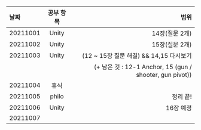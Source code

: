 |날짜|공부 항목| 범위|
|:---|:---:|---:|
|20211001| Unity| 14장(질문 2개)|
|20211002| Unity| 15장(질문 2개)|
|20211003| Unity| (12 ~ 15장 질문 해결) && 14,15 다시보기|
|        |      | (+ 남은 것 : 12-1 Anchor, 15 (gun / shooter, gun pivot))|
|20211004| 휴식| |
|20211005| philo| 정리 끝!|
|20211006| Unity| 16장 예정|
|20211007| | |
